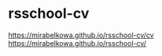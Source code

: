 # rsschool-cv
https://mirabelkowa.github.io/rsschool-cv/cv
https://mirabelkowa.github.io/rsschool-cv/
